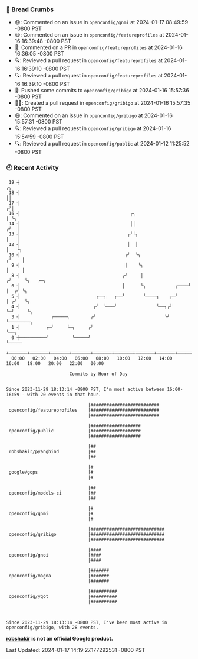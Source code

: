 ### 🍞 Bread Crumbs

 * 😃: Commented on an issue in `openconfig/gnmi` at 2024-01-17 08:49:59 -0800 PST
 * 😃: Commented on an issue in `openconfig/featureprofiles` at 2024-01-16 16:39:48 -0800 PST
 * 💬: Commented on a PR in  `openconfig/featureprofiles` at 2024-01-16 16:36:05 -0800 PST
 * 🔍: Reviewed a pull request in  `openconfig/featureprofiles` at 2024-01-16 16:39:10 -0800 PST
 * 🔍: Reviewed a pull request in  `openconfig/featureprofiles` at 2024-01-16 16:39:10 -0800 PST
 * 🚢: Pushed some commits to `openconfig/gribigo` at 2024-01-16 15:57:36 -0800 PST
 * ✍🏼: Created a pull request in `openconfig/gribigo` at 2024-01-16 15:57:35 -0800 PST
 * 😃: Commented on an issue in `openconfig/gribigo` at 2024-01-16 15:57:31 -0800 PST
 * 🔍: Reviewed a pull request in  `openconfig/gribigo` at 2024-01-16 15:54:59 -0800 PST
 * 🔍: Reviewed a pull request in  `openconfig/public` at 2024-01-12 11:25:52 -0800 PST

### 🕘 Recent Activity
```
 19 ┼                                                                    ╭╮
 18 ┤                                                                    ││
 17 ┤                                                                   ╭╯│
 16 ┤                                          ╭╮                       │ ╰╮
 14 ┤                                          ││                      ╭╯  │
 13 ┤                                         ╭╯╰╮                     │   │
 12 ┤                                         │  │                     │   ╰╮
 10 ┤                                        ╭╯  ╰╮                   ╭╯    │
  9 ┤                                        │    ╰╮                  │     │
  8 ┤                                       ╭╯     │                 ╭╯     ╰╮   ╭─╮
  6 ┤                                       │      ╰╮           ╭────╯       │  ╭╯ ╰╮
  5 ┤                             ╭──╮   ╭──╯       ╰────╮    ╭─╯            │ ╭╯   ╰╮
  4 ┤                            ╭╯  ╰───╯               ╰──╮╭╯              ╰─╯     ╰╮
  3 ┤            ╭─────╮        ╭╯                          ╰╯                        ╰────────╮
  1 ┤          ╭─╯     ╰─╮     ╭╯                                                              ╰──╮
  0 ┼──────────╯         ╰─────╯                                                                  ╰─────
    +───────+───────+───────+───────+───────+───────+───────+───────+───────+───────+───────+───────+────
  00:00   02:00   04:00   06:00   08:00   10:00   12:00   14:00   16:00   18:00   20:00   22:00   00:00   

						Commits by Hour of Day


Since 2023-11-29 18:13:14 -0800 PST, I'm most active between 16:00-16:59 - with 20 events in that hour.

```



```
                               |##########################
 openconfig/featureprofiles    |##########################
                               |##########################

                               |###################
 openconfig/public             |###################
                               |###################

                               |##
 robshakir/pyangbind           |##
                               |##

                               |#
 google/gops                   |#
                               |#

                               |##
 openconfig/models-ci          |##
                               |##

                               |#
 openconfig/gnmi               |#
                               |#

                               |############################
 openconfig/gribigo            |############################
                               |############################

                               |####
 openconfig/gnoi               |####
                               |####

                               |#######
 openconfig/magna              |#######
                               |#######

                               |##########
 openconfig/ygot               |##########
                               |##########



Since 2023-11-29 18:13:14 -0800 PST, I've been most active in openconfig/gribigo, with 28 events.

```
**[robshakir](mailto:robjs@google.com) is not an official Google product.**  


Last Updated: 2024-01-17 14:19:27.177292531 -0800 PST
